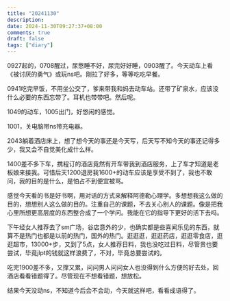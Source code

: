 ```yaml
---
title: "20241130"
description: 
date: 2024-11-30T09:27:37+08:00
comments: true
draft: false
tags: ["diary"]
---
```

0927起的，0708醒过，尿憋睡不好，尿完好好睡，0903醒了。今天动车上看《被讨厌的勇气》或玩ns吧。刚拉了好多，等等吃吃早餐。

0941吃完早饭，不用坐公交了，爹来带我和妈去动车站。还带了矿泉水，应该没什么必要的东西忘带了。耳机也带带吧。然后呢。

1049的动车，1005出门，好悠闲的感觉。

1001，关电脑带ns带充电器。

2043躺着酒店床上，想了想今天的事还是今天写，后天写不知今天的事还记得多少，我又会不自觉美化成什么样。

1400差不多下车，携程订的酒店竟然有开车带我到酒店服务，上了车才知道是老板娘来接我。可惜后天1200退房我1600+的动车应该是享受不到了，我也不敢问，我的目的是什么，是怕占不到便宜被骂。

感觉今天看的书是好书啊，用对话的方式来解释阿德勒心理学。多想想我这么做的目的，想想别人这么做的目的。注重自己的课题，不去关心别人的课题。像是把我心里所想更高层度的东西整合成了一个学问。我能在它的指导下更好的活下去吗。

下午经女人推荐去了sm广场，谷店意外的少，也确实都是些喜闻乐见的东西，就算不是热门也都是以前的热门，国外的热门。逛逛逛，逛逛药店，逛逛零食店，逛逛超市，13000+步，又到了5点，女人推荐日料，我也没吃过日料，尽管贵也要尝试，毕竟jlpt的钱就这样浪费了，不对，毕竟总要尝试的。

吃完1900差不多，又撑又累，问问男人问问女人也没得到什么方便的好去处，回酒店看看错题得了。尽管现在不想看错题，想放松。

结果今天没动ns，不知道今后会不会动，今天就这样吧，看看成语得了。
